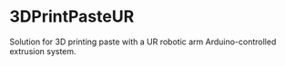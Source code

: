 # 3DPrintPasteUR
Solution for 3D printing paste with a UR robotic arm Arduino-controlled extrusion system.
